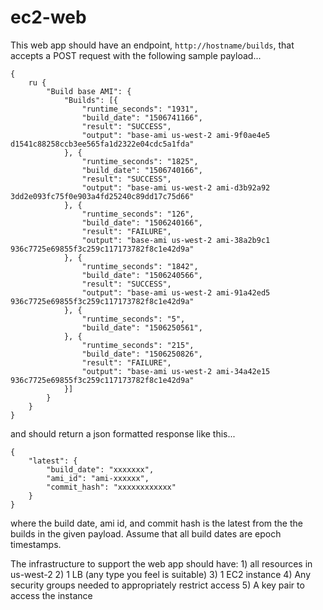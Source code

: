 # ec2-web

This web app should have an endpoint, `http://hostname/builds`, that accepts a POST request with the following sample payload...
  
```
{
    ru {
        "Build base AMI": {
            "Builds": [{
                "runtime_seconds": "1931",
                "build_date": "1506741166",
                "result": "SUCCESS",
                "output": "base-ami us-west-2 ami-9f0ae4e5 d1541c88258ccb3ee565fa1d2322e04cdc5a1fda"
            }, {
                "runtime_seconds": "1825",
                "build_date": "1506740166",
                "result": "SUCCESS",
                "output": "base-ami us-west-2 ami-d3b92a92 3dd2e093fc75f0e903a4fd25240c89dd17c75d66"
            }, {
                "runtime_seconds": "126",
                "build_date": "1506240166",
                "result": "FAILURE",
                "output": "base-ami us-west-2 ami-38a2b9c1 936c7725e69855f3c259c117173782f8c1e42d9a"
            }, {
                "runtime_seconds": "1842",
                "build_date": "1506240566",
                "result": "SUCCESS",
                "output": "base-ami us-west-2 ami-91a42ed5 936c7725e69855f3c259c117173782f8c1e42d9a"
            }, {
                "runtime_seconds": "5",
                "build_date": "1506250561",
            }, {
                "runtime_seconds": "215",
                "build_date": "1506250826",
                "result": "FAILURE",
                "output": "base-ami us-west-2 ami-34a42e15 936c7725e69855f3c259c117173782f8c1e42d9a"
            }]
        }
    }
}
```

  
and should return a json formatted response like this...
 
```
{
    "latest": {
        "build_date": "xxxxxxx",
        "ami_id": "ami-xxxxxx",
        "commit_hash": "xxxxxxxxxxxx"
    }
}
```

  
 
where the build date, ami id, and commit hash is the latest from the the builds in the given payload. Assume that all build dates are epoch timestamps.

  
The infrastructure to support the web app should have:
    1) all resources in us-west-2
    2) 1 LB (any type you feel is suitable)
    3) 1 EC2 instance
    4) Any security groups needed to appropriately restrict access
    5) A key pair to access the instance